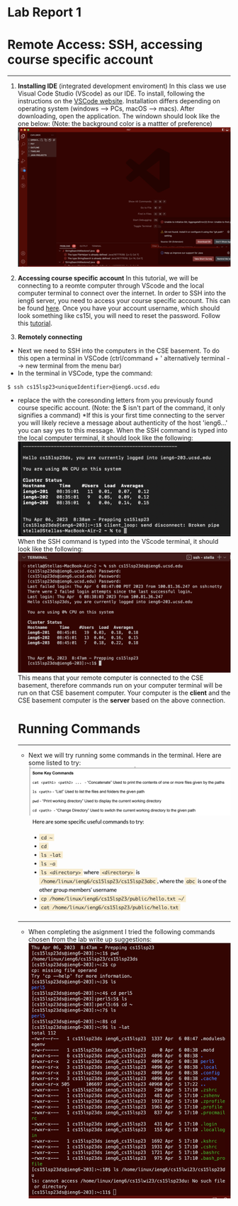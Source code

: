 # **Lab Report 1**

# **Remote Access: SSH, accessing course specific account**
---
1. **Installing IDE** (integrated development enviroment)
In this class we use Visual Code Studio (VScode) as our IDE. To install, following the instructions on the [VSCode website](https://code.visualstudio.com/). 
Installation differs depending on operating system (windows --> PCs, macOS --> macs). After downloading, open the application. The windown should look like the one below:
(Note: the background color is a mattter of preference)
![Image](https://github.com/st3llaa/cse15l-lab-reports/blob/846cde768814ebeff7d5f239874a574cc3aee335/Screenshot%202023-04-06%20at%208.35.07%20AM.png)

2. **Accessing course specific account**
In this tutorial, we will be connecting to a reomte computer through VScode and the local computer terminal to connect over the internet. 
In order to SSH into the ieng6 server, you need to access your course specific account. This can be found [here](https://sdacs.ucsd.edu/~icc/index.php).
Once you have your account username, which should look something like cs15l<quarterAbriviation><last2DigitsYr><uniqueIdentifier>, you will need to reset the password. 
Follow this [tutorial](https://drive.google.com/file/d/17IDZn8Qq7Q0RkYMxdiIR0o6HJ3B5YqSW/view). 

3. **Remotely connecting**
- Next we need to SSH into the computers in the CSE basement. To do this open a terminal in VSCode (ctrl/command + ' alternatively terminal --> new terminal from the menu bar)
- In the terminal in VSCode, type the command: 
```
$ ssh cs15lsp23<uniqueIdentifier>@ieng6.ucsd.edu
```
- replace the <unique identifier> with the coresonding letters from you previously found course specific account. (Note: the $ isn't part of the command, it only signifies a command)
*If this is your first time connecting to the server you will likely recieve a message about authenticity of the host 'ieng6...' you can say yes to this message.
When the SSH command is typed into the local computer terminal, it should look like the following:
![Image](https://github.com/st3llaa/cse15l-lab-reports/blob/57be7d0137df9daef2ac1b7f3d49742685beaa20/Screenshot%202023-04-10%20at%204.27.06%20PM.png)
When the SSH command is typed into the VScode terminal, it should look like the following:
![Image](https://github.com/st3llaa/cse15l-lab-reports/blob/b979be79c2211cfd13a71c7c105b7588fad7e06a/Screenshot%202023-04-06%20at%208.49.03%20AM.png)
This means that your remote computer is connected to the CSE basement, therefore commands run on your computer terminal will be run on that CSE basement computer. Your computer is the **client** and the CSE basement computer is the **server** based on the above connection.
  
  # Running Commands
  ---
  
  - Next we will try running some commands in the terminal. Here are some listed to try:
  ![Image](https://github.com/st3llaa/cse15l-lab-reports/blob/ad801654c140a488909fd7c5d935ba06bcfe651b/commands.png)
  ![Image](https://github.com/st3llaa/cse15l-lab-reports/blob/ad801654c140a488909fd7c5d935ba06bcfe651b/commandFromLab.png)
  ---
  - When completing the asignment I tried the following commands chosen from the lab write up suggestions:
  ![Image](https://github.com/st3llaa/cse15l-lab-reports/blob/4337cf6214ef5273fb95fb82a963089f3d46429a/Screenshot%202023-04-06%20at%208.58.15%20AM.png)
